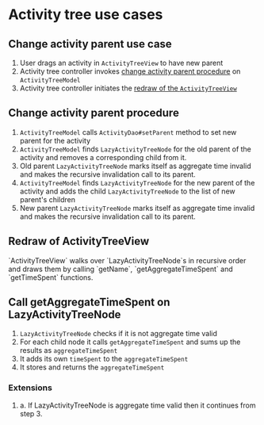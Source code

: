 # Activity tree use cases

## Change activity parent use case

1.  User drags an activity in `ActivityTreeView` to have new parent
2.  Activity tree controller invokes 
    [change activity parent procedure](#change-activity-parent-procedure) on `ActivityTreeModel`
3.  Activity tree controller initiates the [redraw of the `ActivityTreeView`](#redraw-ActivityTreeView)


## Change activity parent procedure

<a id="change-activity-parent-procedure"/>

1.  `ActivityTreeModel` calls `ActivityDao#setParent` method to set new parent for the activity
2.  `ActivityTreeModel` finds `LazyActivityTreeNode` for the old parent of the activity and removes
    a corresponding child from it.
3.  Old parent `LazyActivityTreeNode` marks itself as aggregate time invalid and makes the
    recursive invalidation call to its parent.
4.  `ActivityTreeModel` finds `LazyActivityTreeNode` for the new parent of the activity and adds the
    child `LazyActivityTreeNode` to the list of new parent's children
5.  New parent `LazyActivityTreeNode` marks itself as aggregate time invalid and makes the
    recursive invalidation call to its parent.


## Redraw of ActivityTreeView

<a id="redraw-ActivityTreeView"/>
`ActivityTreeView` walks over `LazyActivityTreeNode`s in recursive order and draws them
by calling `getName`, `getAggregateTimeSpent` and `getTimeSpent` functions.

## Call getAggregateTimeSpent on LazyActivityTreeNode

1. `LazyActivityTreeNode` checks if it is not aggregate time valid
2.  For each child node it calls `getAggregateTimeSpent` and sums up the results as `aggregateTimeSpent`
3.  It adds its own `timeSpent` to the `aggregateTimeSpent`
4.  It stores and returns the `aggregateTimeSpent`

### Extensions

1.  a.  If LazyActivityTreeNode is aggregate time valid then it continues from step 3.

